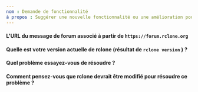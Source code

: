 ```yaml
---
nom : Demande de fonctionnalité
à propos : Suggérer une nouvelle fonctionnalité ou une amélioration pour rclone
---
```


<!--
Accueillir :-)
Vous avez une idée pour améliorer rclone ? Nous aimons ça !
Vous serez heureux d'apprendre que nous avons déjà intégré des centaines d'idées de contributeurs.
La dernière version bêta (ou stable) a probablement votre fonctionnalité, alors essayez de mettre à jour votre rclone.
Les instructions de mise à jour sont disponibles sur https://rclone.org/commands/rclone_selfupdate/
Si ce n'est toujours pas le cas, voici une liste de contrôle des choses à faire :
  1. Recherchez votre idée dans les anciens problèmes et +1 ou commentez un problème existant si possible.
  2. Discutez sur le forum : https://forum.rclone.org/
  3. Faites une demande de fonctionnalité (c'est le bon endroit !).
  4. Soyez prêt à vous impliquer dans la création de la fonctionnalité :-)
Dans l'attente de votre excellente idée !
Les développeurs de Rclone
-->

####  L'URL du message de forum associé à partir de `https://forum.rclone.org`



####  Quelle est votre version actuelle de rclone (résultat de `rclone version` ) ?



####  Quel problème essayez-vous de résoudre ?



####  Comment pensez-vous que rclone devrait être modifié pour résoudre ce problème ?